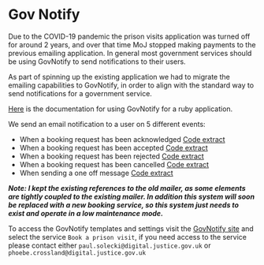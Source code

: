 # Gov Notify

Due to the COVID-19 pandemic the prison visits application was turned off for around 2 years, and over that time
MoJ stopped making payments to the previous emailing application. In general most government services should be using GovNotify to send notifications to their users.

As part of spinning up the existing application we had to migrate the emailing capabilities to GovNotify, in order to align with the standard way to send notifications for a
government service. 

[Here](https://docs.notifications.service.gov.uk/ruby.html) is the documentation for using GovNotify for a ruby application.

We send an email notification to a user on 5 different events:

- When a booking request has been acknowledged [Code extract](https://github.com/ministryofjustice/prison-visits-2/blob/7999d511f6efc6926725b58473f8842a47b5c7f0/app/mailers/visitor_mailer.rb#L13)
- When a booking request has been accepted [Code extract](https://github.com/ministryofjustice/prison-visits-2/blob/7999d511f6efc6926725b58473f8842a47b5c7f0/app/services/booking_responder/accept.rb#L9)
- When a booking request has been rejected [Code extract](https://github.com/ministryofjustice/prison-visits-2/blob/7999d511f6efc6926725b58473f8842a47b5c7f0/app/services/booking_responder/reject.rb#L14)
- When a booking request has been cancelled [Code extract](https://github.com/ministryofjustice/prison-visits-2/blob/7999d511f6efc6926725b58473f8842a47b5c7f0/app/services/booking_responder/cancel.rb#L11)
- When sending a one off message [Code extract](https://github.com/ministryofjustice/prison-visits-2/blob/7999d511f6efc6926725b58473f8842a47b5c7f0/app/models/message.rb#L15)

***Note: I kept the existing references to the old mailer, as some elements are tightly coupled to the existing mailer.
In addition this system will soon be replaced with a new booking service, so this system just needs to exist and operate in a low maintenance mode.***

To access the GovNotify templates and settings visit the [GovNotify site](https://www.notifications.service.gov.uk/) and select the service `Book a prison visit`, if you need access to the service  please contact either
`paul.solecki@digital.justice.gov.uk` or `phoebe.crossland@digital.justice.gov.uk`
